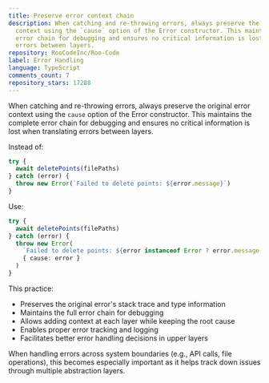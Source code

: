 ```yaml
---
title: Preserve error context chain
description: When catching and re-throwing errors, always preserve the original error
  context using the `cause` option of the Error constructor. This maintains the complete
  error chain for debugging and ensures no critical information is lost when translating
  errors between layers.
repository: RooCodeInc/Roo-Code
label: Error Handling
language: TypeScript
comments_count: 7
repository_stars: 17288
---
```


When catching and re-throwing errors, always preserve the original error context using the `cause` option of the Error constructor. This maintains the complete error chain for debugging and ensures no critical information is lost when translating errors between layers.

Instead of:
```typescript
try {
  await deletePoints(filePaths)
} catch (error) {
  throw new Error(`Failed to delete points: ${error.message}`)
}
```

Use:
```typescript
try {
  await deletePoints(filePaths)
} catch (error) {
  throw new Error(
    `Failed to delete points: ${error instanceof Error ? error.message : String(error)}`,
    { cause: error }
  )
}
```

This practice:
- Preserves the original error's stack trace and type information
- Maintains the full error chain for debugging
- Allows adding context at each layer while keeping the root cause
- Enables proper error tracking and logging
- Facilitates better error handling decisions in upper layers

When handling errors across system boundaries (e.g., API calls, file operations), this becomes especially important as it helps track down issues through multiple abstraction layers.